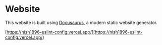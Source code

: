 # Website

This website is built using [Docusaurus](https://docusaurus.io/), a modern static website generator.

[https://nish1896-eslint-config.vercel.app/](https://nish1896-eslint-config.vercel.app/)